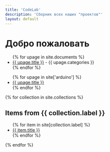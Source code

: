 ```yaml
---
title: 'CodeLab'
description: 'Сборник всех наших "проектов"'
layout: default
---
```


# Добро пожаловать



<ul class="uk-list">
{% for upage in site.documents %}
  <li><a href="{{ upage.url }}">{{ upage.title }}</a> - {{ upage.categories }}</li>
{% endfor %}
</ul>



<ul>
{% for upage in site['arduino'] %}
  <li><a href="{{ upage.url }}">{{ upage.title }}</a></li>
{% endfor %}
</ul>



{% for collection in site.collections %}
  <h2>Items from {{ collection.label }}</h2>
  <ul>
    {% for item in site[collection.label] %}
      <li><a href="{{ item.url }}">{{ item.title }}</a></li>
    {% endfor %}
  </ul>
{% endfor %}
